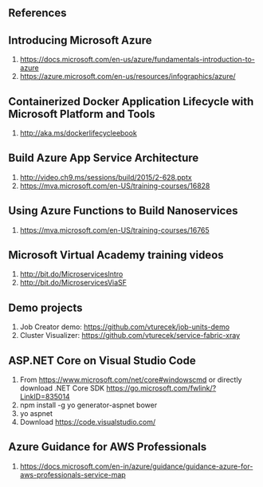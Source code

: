 ## References

## Introducing Microsoft Azure
  1. https://docs.microsoft.com/en-us/azure/fundamentals-introduction-to-azure
  2. https://azure.microsoft.com/en-us/resources/infographics/azure/

## Containerized Docker Application Lifecycle with Microsoft Platform and Tools 
  1. http://aka.ms/dockerlifecycleebook

## Build Azure App Service Architecture
  1. http://video.ch9.ms/sessions/build/2015/2-628.pptx
  2. https://mva.microsoft.com/en-US/training-courses/16828

## Using Azure Functions to Build Nanoservices
  1. https://mva.microsoft.com/en-US/training-courses/16765

## Microsoft Virtual Academy training videos 
  1. http://bit.do/MicroservicesIntro
  2. http://bit.do/MicroservicesViaSF

## Demo projects
  1. Job Creator demo: https://github.com/vturecek/job-units-demo
  2. Cluster Visualizer: https://github.com/vturecek/service-fabric-xray

## ASP.NET Core on Visual Studio Code 
  1. From https://www.microsoft.com/net/core#windowscmd or directly download .NET Core SDK https://go.microsoft.com/fwlink/?LinkID=835014 
  2. npm install -g yo generator-aspnet bower
  3. yo aspnet
  4. Download https://code.visualstudio.com/
  
## Azure Guidance for AWS Professionals
  1. https://docs.microsoft.com/en-in/azure/guidance/guidance-azure-for-aws-professionals-service-map

